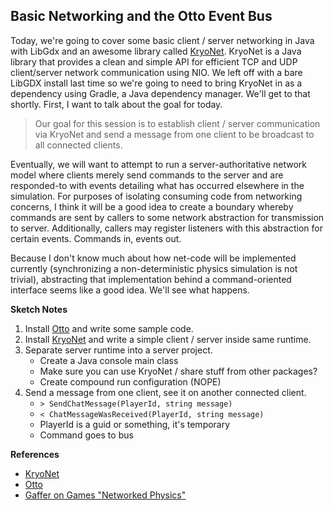 Basic Networking and the Otto Event Bus
---

Today, we're going to cover some basic client / server networking in Java with LibGdx and an awesome library called [KryoNet][kryonet]. KryoNet is a Java library that provides a clean and simple API for efficient TCP and UDP client/server network communication using NIO. We left off with a bare LibGDX install last time so we're going to need to bring KryoNet in as a dependency using Gradle, a Java dependency manager. We'll get to that shortly. First, I want to talk about the goal for today.

> Our goal for this session is to establish client / server communication via KryoNet and send a message from one client to be broadcast to all connected clients.

Eventually, we will want to attempt to run a server-authoritative network model where clients merely send commands to the server and are responded-to with events detailing what has occurred elsewhere in the simulation. For purposes of isolating consuming code from networking concerns, I think it will be a good idea to create a boundary whereby commands are sent by callers to some network abstraction for transmission to server. Additionally, callers may register listeners with this abstraction for certain events. Commands in, events out.

Because I don't know much about how net-code will be implemented currently (synchronizing a non-deterministic physics simulation is not trivial), abstracting that implementation behind a command-oriented interface seems like a good idea. We'll see what happens.

**Sketch Notes**

1. Install [Otto][otto] and write some sample code.
2. Install [KryoNet][kryonet] and write a simple client / server inside same runtime.
3. Separate server runtime into a server project.
    - Create a Java console main class
    - Make sure you can use KryoNet / share stuff from other packages?
    - Create compound run configuration (NOPE)
4. Send a message from one client, see it on another connected client.
    - `> SendChatMessage(PlayerId, string message)`
    - `< ChatMessageWasReceived(PlayerId, string message)`
    - PlayerId is a guid or something, it's temporary
    - Command goes to bus

**References**

- [KryoNet][kryonet]
- [Otto][otto]
- [Gaffer on Games "Networked Physics"](http://gafferongames.com/networked-physics/introduction-to-networked-physics/)

[kryonet]: https://github.com/EsotericSoftware/kryonet
[otto]: https://github.com/square/otto